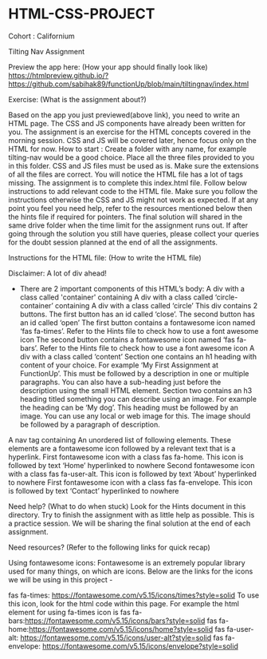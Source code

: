 # HTML-CSS-PROJECT
Cohort : Californium



Tilting Nav Assignment

Preview the app here: (How your app should finally look like) https://htmlpreview.github.io/?https://github.com/sabihak89/functionUp/blob/main/tiltingnav/index.html

Exercise: (What is the assignment about?)

Based on the app you just previewed(above link), you need to write an HTML page. The CSS and JS components have already been written for you. The assignment is an exercise for the HTML concepts covered in the morning session. CSS and JS will be covered later, hence focus only on the HTML for now.
How to start :
Create a folder with any name, for example tilting-nav would be a good choice.
Place all the three files provided to you in this folder. CSS and JS files must be used as is. Make sure the extensions of all the files are correct.
You will notice the HTML file has a lot of tags missing. The assignment is to complete this index.html file. Follow below instructions to add relevant code to the HTML file. Make sure you follow the instructions otherwise the CSS and JS might not work as expected.
If at any point you feel you need help, refer to the resources mentioned below then the hints file if required for pointers.
The final solution will shared in the same drive folder when the time limit for the assignment runs out.
If after going through the solution you still have queries, please collect your queries for the doubt session planned at the end of all the assignments.



Instructions for the HTML file: (How to write the HTML file)

Disclaimer: A lot of div ahead!

- There are 2 important components of this HTML’s body:
A div with a class called 'container' containing
A div with a class called ‘circle-container’ containing
A div with a class called ‘circle’
This div contains 2 buttons. The first button has an id called ‘close’. The second button has an id called ‘open’
The first button contains a fontawesome icon named ‘fas fa-times’. Refer to the Hints file to check how to use a font awesome icon
The second button contains a fontawesome icon named ‘fas fa-bars’. Refer to the Hints file to check how to use a font awesome icon
A div with a class called ‘content’
Section one contains an h1 heading with content of your choice. For example ‘My First Assignment at FunctionUp’. This must be followed by a description in one or multiple paragraphs. You can also have a sub-heading just before the description using the small HTML element.
Section two contains an h3 heading titled something you can describe using an image. For example the heading can be ‘My dog’. This heading must be followed by an image. You can use any local or web image for this.
The image should be followed by a paragraph of description.
	
A nav tag containing 
An unordered list of following elements. These elements are a fontawesome icon followed by a relevant text that is a hyperlink.
First fontawesome icon with a class fas fa-home. This icon is followed by text ‘Home’ hyperlinked to nowhere
Second fontawesome icon with a class fas fa-user-alt. This icon is followed by text ‘About’ hyperlinked to nowhere
First fontawesome icon with a class fas fa-envelope. This icon is followed by text ‘Contact’ hyperlinked to nowhere

Need help? (What to do when stuck)
Look for the Hints document in this directory. Try to finish the assignment with as little help as possible. This is a practice session. We will be sharing the final solution at the end of each assignment.


Need resources? (Refer to the following links for quick recap)

Using fontawesome icons:
Fontawesome is an extremely popular library used for many things, on which are icons. Below are the links for the icons we will be using in this project -

fas fa-times:
https://fontawesome.com/v5.15/icons/times?style=solid
To use this icon, look for the html code within this page. For example the html element for using fa-times icon is 
<i class="fas fa-times"></i> 
fas fa-bars:https://fontawesome.com/v5.15/icons/bars?style=solid
fas fa-home:https://fontawesome.com/v5.15/icons/home?style=solid
fas fa-user-alt: https://fontawesome.com/v5.15/icons/user-alt?style=solid
fas fa-envelope: https://fontawesome.com/v5.15/icons/envelope?style=solid
